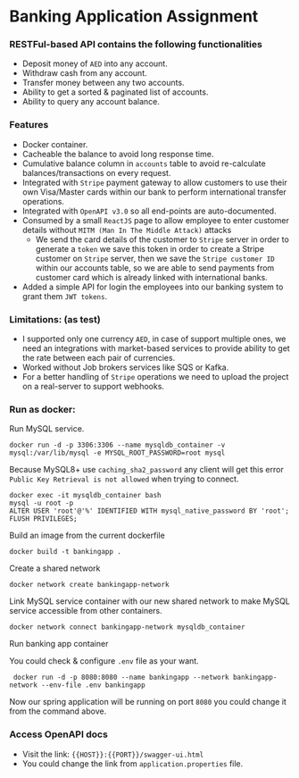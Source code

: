 # Banking Application Assignment

### RESTFul-based API contains the following functionalities
- Deposit money of `AED` into any account.
- Withdraw cash from any account.
- Transfer money between any two accounts.
- Ability to get a sorted & paginated list of accounts.
- Ability to query any account balance.

### Features
- Docker container.
- Cacheable the balance to avoid long response time.
- Cumulative balance column in `accounts` table to avoid re-calculate balances/transactions on every request. 
- Integrated with `Stripe` payment gateway to allow customers to use their own Visa/Master cards within our bank to perform international transfer operations.
- Integrated with `OpenAPI v3.0` so all end-points are auto-documented.
- Consumed by a small `ReactJS` page to allow employee to enter customer details without `MITM (Man In The Middle Attack)` attacks
  - We send the card details of the customer to `Stripe` server in order to generate a `token` we save this token in order to create a Stripe customer on `Stripe` server, then we save the `Stripe customer ID` within our accounts table, so we are able to send payments from customer card which is already linked with international banks.
- Added a simple API for login the employees into our banking system to grant them `JWT tokens`.



### Limitations: (as test)
- I supported only one currency `AED`, in case of support multiple ones, we need an integrations with market-based services to provide ability to get the rate between each pair of currencies.
- Worked without Job brokers services like SQS or Kafka.
- For a better handling of `Stripe` operations we need to upload the project on a real-server to support webhooks.

### Run as docker:

Run MySQL service.
```
docker run -d -p 3306:3306 --name mysqldb_container -v mysql:/var/lib/mysql -e MYSQL_ROOT_PASSWORD=root mysql 
```

Because MySQL8+ use `caching_sha2_password` any client will get this error `Public Key Retrieval is not allowed` when trying to connect.

```
docker exec -it mysqldb_container bash
mysql -u root -p
ALTER USER 'root'@'%' IDENTIFIED WITH mysql_native_password BY 'root';
FLUSH PRIVILEGES;
```

Build an image from the current dockerfile
```
docker build -t bankingapp .
```

Create a shared network

```
docker network create bankingapp-network
```

Link MySQL service container with our new shared network
to make MySQL service accessible from other containers.
```
docker network connect bankingapp-network mysqldb_container
```

Run banking app container

You could check & configure `.env` file as your want.
```
 docker run -d -p 8080:8080 --name bankingapp --network bankingapp-network --env-file .env bankingapp
```

Now our spring application will be running on port `8080` you could change it from the command above.


### Access OpenAPI docs
- Visit the link: `{{HOST}}:{{PORT}}/swagger-ui.html`
- You could change the link from `application.properties` file.
